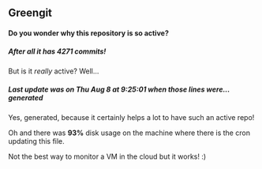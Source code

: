 ## Greengit

#### Do you wonder why this repository is so active?

##### After all it has 4271 commits!

But is it *really* active? Well...

##### Last update was on Thu Aug 8 at 9:25:01 when those lines were... generated

Yes, generated, because it certainly helps a lot to have such an active repo!

Oh and there was **93%** disk usage on the machine
where there is the cron updating this file.

Not the best way to monitor a VM in the cloud but it works! :)
